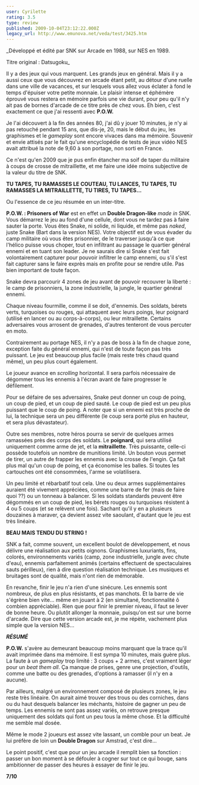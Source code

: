 ```yaml
---
user: Cyrilette
rating: 3.5
type: review
published: 2009-10-04T23:12:22.000Z
legacy_url: http://www.emunova.net/veda/test/3425.htm
---
```

_Développé et édité par SNK sur Arcade en 1988, sur NES en 1989\.  

Titre original : Datsugoku_  

  

Il y a des jeux qui vous marquent. Les grands jeux en général. Mais il y a aussi ceux que vous découvrez en arcade étant petit, au détour d'une ruelle dans une ville de vacances, et sur lesquels vous allez vous éclater à fond le temps d'épuiser votre petite monnaie. Le plaisir intense et éphémère éprouvé vous restera en mémoire parfois une vie durant, pour peu qu'il n'y ait pas de bornes d'arcade de ce titre près de chez vous. Eh bien, c'est exactement ce que j'ai ressenti avec **P.O.W.**  

  

Je l'ai découvert à la fin des années 80, j'ai dû y jouer 10 minutes, je n'y ai pas retouché pendant 15 ans, que dis-je, 20, mais le début du jeu, les graphismes et le _gameplay_ sont encore vivaces dans ma mémoire. Souvenir et envie attisés par le fait qu'une encyclopédie de tests de jeux vidéo NES avait attribué la note de 9,60 à son portage, non sorti en France.  

Ce n'est qu'en 2009 que je pus enfin étancher ma soif de taper du militaire à coups de crosse de mitraillette, et me faire une idée moins subjective de la valeur du titre de SNK.  

  

**TU TAPES, TU RAMASSES LE COUTEAU, TU LANCES, TU TAPES, TU RAMASSES LA MITRAILLETTE, TU TIRES, TU TAPES...**  

Ou l'essence de ce jeu résumée en un inter-titre.   

  

**P.O.W. : Prisoners of War** est en effet un **Double Dragon-like** _made in_ SNK. Vous démarrez le jeu au fond d'une cellule, dont vous ne tardez pas à faire sauter la porte. Vous êtes Snake, ni solide, ni liquide, et même pas _naked_, juste Snake (Bart dans la version NES). Votre objectif est de vous évader du camp militaire où vous êtes prisonnier, de le traverser jusqu'à ce que l'hélico puisse vous choper, tout en infiltrant au passage le quartier général ennemi et en tuant son leader. Je ne saurais dire si Snake s'est fait volontairement capturer pour pouvoir infiltrer le camp ennemi, ou s'il s'est fait capturer sans le faire exprès mais en profite pour se rendre utile. Pas bien important de toute façon.  

  

Snake devra parcourir 4 zones de jeu avant de pouvoir recouvrer la liberté : le camp de prisonniers, la zone industrielle, la jungle, le quartier général ennemi.   

Chaque niveau fourmille, comme il se doit, d'ennemis. Des soldats, bérets verts, turquoises ou rouges, qui attaquent avec leurs poings, leur poignard (utilisé en lancer ou au corps-à-corps), ou leur mitraillette. Certains adversaires vous arrosent de grenades, d'autres tenteront de vous percuter en moto.  

Contrairement au portage NES, il n'y a pas de boss à la fin de chaque zone, exception faite du général ennemi, qui n'est de toute façon pas très puissant. Le jeu est beaucoup plus facile (mais reste très chaud quand même), un peu plus court également.  

  

Le joueur avance en _scrolling_ horizontal. Il sera parfois nécessaire de dégommer tous les ennemis à l'écran avant de faire progresser le défilement.  

  

Pour se défaire de ses adversaires, Snake peut donner un coup de poing, un coup de pied, et un coup de pied sauté. Le coup de pied est un peu plus puissant que le coup de poing. A noter que si un ennemi est très proche de lui, la technique sera un peu différente (le coup sera porté plus en hauteur, et sera plus dévastateur).  

Outre ses membres, notre héros pourra se servir de quelques armes ramassées près des corps des soldats. Le **poignard**, qui sera utilisé uniquement comme arme de jet, et la **mitraillette**. Très puissante, celle-ci possède toutefois un nombre de munitions limité. Un bouton vous permet de tirer, un autre de frapper les ennemis avec la crosse de l'engin. Ça fait plus mal qu'un coup de poing, et ça économise les balles. Si toutes les cartouches ont été consommées, l'arme se volatilisera.  

Un peu limité et rébarbatif tout cela. Une ou deux armes supplémentaires auraient été vivement appréciées, comme une barre de fer (mais de faire quoi ??) ou un tonneau à balancer. Si les soldats standards peuvent être dégommés en un coup de pied, les bérets rouges ou turquoises résistent à 4 ou 5 coups (et se relèvent une fois). Sachant qu'il y en a plusieurs douzaines à maraver, ça devient assez vite saoulant, d'autant que le jeu est très linéaire.  

  

**BEAU MAIS TENDU DU STRING !**   

SNK a fait, comme souvent, un excellent boulot de développement, et nous délivre une réalisation aux petits oignons. Graphismes luxuriants, fins, colorés, environnements variés (camp, zone industrielle, jungle avec chute d'eau), ennemis parfaitement animés (certains effectuent de spectaculaires sauts périlleux), rien à dire question réalisation technique. Les musiques et bruitages sont de qualité, mais n'ont rien de mémorable.  

  

En revanche, finir le jeu n'a rien d'une sinécure. Les ennemis sont nombreux, de plus en plus résistants, et pas manchots. Et la barre de vie s'égrène bien vite... même en jouant à 2 (en simultané, fonctionnalité ô combien appréciable). Rien que pour finir le premier niveau, il faut se lever de bonne heure. Ou plutôt allonger la monnaie, puisqu'on est sur une borne d'arcade. Dire que cette version arcade est, je me répète, vachement plus simple que la version NES...  

  

_**RÉSUMÉ**_   

**P.O.W.** s'avère au demeurant beaucoup moins marquant que la trace qu'il avait imprimée dans ma mémoire. Il est sympa 10 minutes, mais guère plus. La faute à un _gameplay_ trop limité : 3 coups + 2 armes, c'est vraiment léger pour un _beat them all_. Ça manque de prises, genre une projection, d'outils, comme une batte ou des grenades, d'options à ramasser (il n'y en a aucune).   

Par ailleurs, malgré un environnement composé de plusieurs zones, le jeu reste très linéaire. On aurait aimé trouver des trous ou des corniches, dans ou du haut desquels balancer les méchants, histoire de gagner un peu de temps. Les ennemis ne sont pas assez variés, on retrouve presque uniquement des soldats qui font un peu tous la même chose. Et la difficulté me semble mal dosée.  

Même le mode 2 joueurs est assez vite lassant, un comble pour un beat. Je lui préfère de loin un **Double Dragon** sur Amstrad, c'est dire...  

Le point positif, c'est que pour un jeu arcade il remplit bien sa fonction : passer un bon moment à se défouler à cogner sur tout ce qui bouge, sans ambitionner de passer des heures à essayer de finir le jeu.  

  

**7/10**